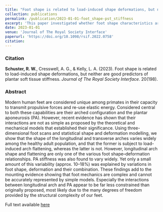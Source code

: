 ```yaml
---
title: "Foot shape is related to load-induced shape deformations, but neither are good predictors of plantar soft tissue stiffness"
collection: publications
permalink: /publication/2023-01-01-foot_shape-pst_stiffness
excerpt: 'This paper investigated whether foot shape characteristics are related to foot deformations and whether either of the two, or their combination, could predict plantar soft tissue stiffness.'
date: 2023-01-01
venue: 'Journal of The Royal Society Interface'
paperurl: 'https://doi.org/10.1098/rsif.2022.0758'
citation: 
---
```

### Citation
**Schuster, R. W.**, Cresswell, A. G., & Kelly, L. A. (2023). Foot shape is related to load-induced shape deformations, but neither are good predictors of plantar soft tissue stiffness. *Journal of The Royal Society Interface*. 20(198).

### Abstract  
Modern human feet are considered unique among primates in their capacity to transmit propulsive forces and re-use elastic energy. Considered central to both these capabilities are their arched configuration and the plantar aponeurosis (PA). However, recent evidence has shown that their interactions are not as simple as proposed by the theoretical and mechanical models that established their significance. Using three-dimensional foot scans and statistical shape and deformation modelling, we show that the shape of the longitudinal and transverse arches varies widely among the healthy adult population, and that the former is subject to load-induced arch flattening, whereas the latter is not. However, longitudinal arch shape and flattening are only one of the various foot shape–deformation relationships. PA stiffness was also found to vary widely. Yet only a small amount of this variability (approx. 10–18%) was explained by variations in foot shape, deformation and their combination. These findings add to the mounting evidence showing that foot mechanics are complex and cannot be accurately represented by simple models. Especially the interactions between longitudinal arch and PA appear to be far less constrained than originally proposed, most likely due to the many degrees of freedom provided by the structural complexity of our feet.  


Full text available [here](https://doi.org/10.1098/rsif.2022.0758)
